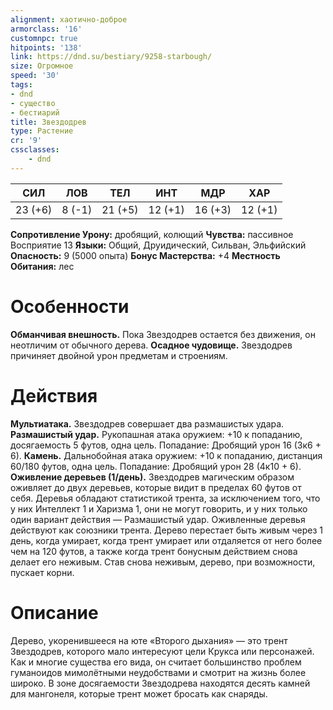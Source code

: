 ```yaml
---
alignment: хаотично-доброе
armorclass: '16'
customnpc: true
hitpoints: '138'
link: https://dnd.su/bestiary/9258-starbough/
size: Огромное
speed: '30'
tags:
- dnd
- существо
- бестиарий
title: Звездодрев
type: Растение
cr: '9'
cssclasses:
    - dnd
---
```



| СИЛ | ЛОВ | ТЕЛ | ИНТ | МДР | ХАР |
|---|---|---|---|---|---|
| 23 (+6) | 8 (-1) | 21 (+5) | 12 (+1) | 16 (+3) | 12 (+1) |
**Сопротивление Урону:** дробящий, колющий
**Чувства:** пассивное Восприятие 13
**Языки:** Общий, Друидический, Сильван, Эльфийский
**Опасность:** 9 (5000 опыта)
**Бонус Мастерства:** +4
**Местность Обитания:** лес


# Особенности
**Обманчивая внешность.** Пока Звездодрев остается без движения, он неотличим от обычного дерева.
**Осадное чудовище.** Звездодрев причиняет двойной урон предметам и строениям.


# Действия
**Мультиатака.** Звездодрев совершает два размашистых удара.
**Размашистый удар.** Рукопашная атака оружием: +10 к попаданию, досягаемость 5 футов, одна цель. Попадание: Дробящий урон 16 (3к6 + 6).
**Камень.** Дальнобойная атака оружием: +10 к попаданию, дистанция 60/180 футов, одна цель. Попадание: Дробящий урон 28 (4к10 + 6).
**Оживление деревьев (1/день).** Звездодрев магическим образом оживляет до двух деревьев, которые видит в пределах 60 футов от себя. Деревья обладают статистикой трента, за исключением того, что у них Интеллект 1 и Харизма 1, они не могут говорить, и у них только один вариант действия — Размашистый удар. Оживленные деревья действуют как союзники трента. Дерево перестает быть живым через 1 день, когда умирает, когда трент умирает или отдаляется от него более чем на 120 футов, а также когда трент бонусным действием снова делает его неживым. Став снова неживым, дерево, при возможности, пускает корни.


# Описание
Дерево, укоренившееся на юте «Второго дыхания» — это трент Звездодрев, которого мало интересуют цели Крукса или персонажей. Как и многие существа его вида, он считает большинство проблем гуманоидов мимолётными неудобствами и смотрит на жизнь более широко. В зоне досягаемости Звездодрева находятся десять камней для мангонеля, которые трент может бросать как снаряды.